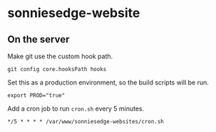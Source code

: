 # sonniesedge-website

## On the server

Make git use the custom hook path.

`git config core.hooksPath hooks`

Set this as a production environment, so the build scripts will be run.

`export PROD="true"`

Add a cron job to run `cron.sh` every 5 minutes.

`*/5 * * * * /var/www/sonniesedge-websites/cron.sh`
